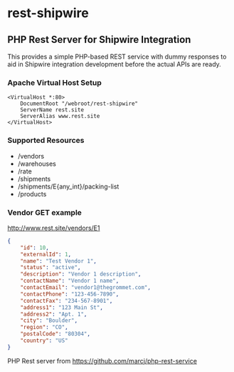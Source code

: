 rest-shipwire
=============

PHP Rest Server for Shipwire Integration
----------------------------------------------------

This provides a simple PHP-based REST service with dummy responses to aid in Shipwire integration development before the actual APIs are ready.

### Apache Virtual Host Setup

```ApacheConf
<VirtualHost *:80>
    DocumentRoot "/webroot/rest-shipwire"
    ServerName rest.site
    ServerAlias www.rest.site
</VirtualHost>
```

### Supported Resources

* /vendors
* /warehouses
* /rate
* /shipments
* /shipments/E{any_int}/packing-list
* /products

### Vendor GET example

http://www.rest.site/vendors/E1

```JSON
{
    "id": 10,
	"externalId": 1,
    "name": "Test Vendor 1",
    "status": "active",
    "description": "Vendor 1 description",
    "contactName": "Vendor 1 name",
    "contactEmail": "vendor1@thegrommet.com",
    "contactPhone": "123-456-7890",
    "contactFax": "234-567-8901",
    "address1": "123 Main St",
    "address2": "Apt. 1",
    "city": "Boulder",
    "region": "CO",
    "postalCode": "80304",
    "country": "US"
}
```

PHP Rest server from https://github.com/marcj/php-rest-service
